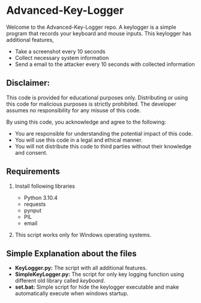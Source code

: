 # Advanced-Key-Logger
Welcome to the Advanced-Key-Logger repo. A keylogger is a simple program that records your keyboard and mouse inputs.
This keylogger has additional features,
* Take a screenshot every 10 seconds
* Collect necessary system information
* Send a email to the attacker every 10 seconds with collected information

## Disclaimer: 
This code is provided for educational purposes only. Distributing or using this code for malicious purposes is strictly prohibited. The developer assumes no responsibility for any misuse of this code.

By using this code, you acknowledge and agree to the following:
* You are responsible for understanding the potential impact of this code.
* You will use this code in a legal and ethical manner.
* You will not distribute this code to third parties without their knowledge and consent.


## Requirements
1. Install following libraries
    * Python 3.10.4
    * requests
    * pynput
    * PIL
    * email

2. This script works only for Windows operating systems.

## Simple Explanation about the files
* **KeyLogger.py:** The script with all additional features.
* **SimpleKeyLogger.py:** The script for only key logging function using different old library called *keyboard*.
* **set.bat:** Simple script for hide the keylogger executable and make automatically execute when windows startup.